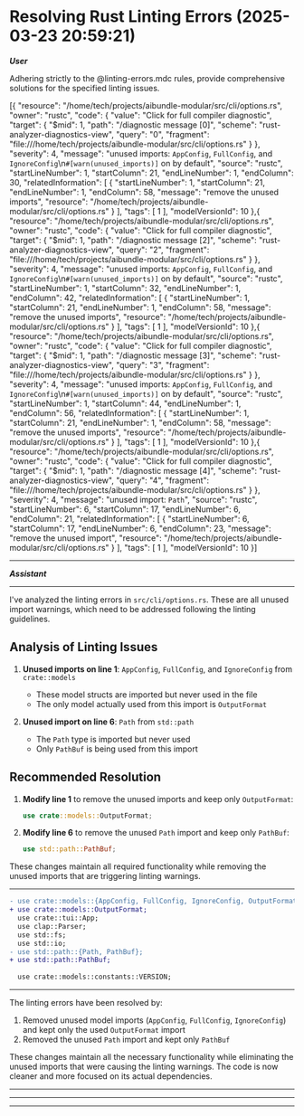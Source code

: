 <!-- Generated by SpecStory -->

# Resolving Rust Linting Errors (2025-03-23 20:59:21)

_**User**_

Adhering strictly to the @linting-errors.mdc rules, provide comprehensive solutions for the specified linting issues.

[{
	"resource": "/home/tech/projects/aibundle-modular/src/cli/options.rs",
	"owner": "rustc",
	"code": {
		"value": "Click for full compiler diagnostic",
		"target": {
			"$mid": 1,
			"path": "/diagnostic message [0]",
			"scheme": "rust-analyzer-diagnostics-view",
			"query": "0",
			"fragment": "file:///home/tech/projects/aibundle-modular/src/cli/options.rs"
		}
	},
	"severity": 4,
	"message": "unused imports: `AppConfig`, `FullConfig`, and `IgnoreConfig`\n`#[warn(unused_imports)]` on by default",
	"source": "rustc",
	"startLineNumber": 1,
	"startColumn": 21,
	"endLineNumber": 1,
	"endColumn": 30,
	"relatedInformation": [
		{
			"startLineNumber": 1,
			"startColumn": 21,
			"endLineNumber": 1,
			"endColumn": 58,
			"message": "remove the unused imports",
			"resource": "/home/tech/projects/aibundle-modular/src/cli/options.rs"
		}
	],
	"tags": [
		1
	],
	"modelVersionId": 10
},{
	"resource": "/home/tech/projects/aibundle-modular/src/cli/options.rs",
	"owner": "rustc",
	"code": {
		"value": "Click for full compiler diagnostic",
		"target": {
			"$mid": 1,
			"path": "/diagnostic message [2]",
			"scheme": "rust-analyzer-diagnostics-view",
			"query": "2",
			"fragment": "file:///home/tech/projects/aibundle-modular/src/cli/options.rs"
		}
	},
	"severity": 4,
	"message": "unused imports: `AppConfig`, `FullConfig`, and `IgnoreConfig`\n`#[warn(unused_imports)]` on by default",
	"source": "rustc",
	"startLineNumber": 1,
	"startColumn": 32,
	"endLineNumber": 1,
	"endColumn": 42,
	"relatedInformation": [
		{
			"startLineNumber": 1,
			"startColumn": 21,
			"endLineNumber": 1,
			"endColumn": 58,
			"message": "remove the unused imports",
			"resource": "/home/tech/projects/aibundle-modular/src/cli/options.rs"
		}
	],
	"tags": [
		1
	],
	"modelVersionId": 10
},{
	"resource": "/home/tech/projects/aibundle-modular/src/cli/options.rs",
	"owner": "rustc",
	"code": {
		"value": "Click for full compiler diagnostic",
		"target": {
			"$mid": 1,
			"path": "/diagnostic message [3]",
			"scheme": "rust-analyzer-diagnostics-view",
			"query": "3",
			"fragment": "file:///home/tech/projects/aibundle-modular/src/cli/options.rs"
		}
	},
	"severity": 4,
	"message": "unused imports: `AppConfig`, `FullConfig`, and `IgnoreConfig`\n`#[warn(unused_imports)]` on by default",
	"source": "rustc",
	"startLineNumber": 1,
	"startColumn": 44,
	"endLineNumber": 1,
	"endColumn": 56,
	"relatedInformation": [
		{
			"startLineNumber": 1,
			"startColumn": 21,
			"endLineNumber": 1,
			"endColumn": 58,
			"message": "remove the unused imports",
			"resource": "/home/tech/projects/aibundle-modular/src/cli/options.rs"
		}
	],
	"tags": [
		1
	],
	"modelVersionId": 10
},{
	"resource": "/home/tech/projects/aibundle-modular/src/cli/options.rs",
	"owner": "rustc",
	"code": {
		"value": "Click for full compiler diagnostic",
		"target": {
			"$mid": 1,
			"path": "/diagnostic message [4]",
			"scheme": "rust-analyzer-diagnostics-view",
			"query": "4",
			"fragment": "file:///home/tech/projects/aibundle-modular/src/cli/options.rs"
		}
	},
	"severity": 4,
	"message": "unused import: `Path`",
	"source": "rustc",
	"startLineNumber": 6,
	"startColumn": 17,
	"endLineNumber": 6,
	"endColumn": 21,
	"relatedInformation": [
		{
			"startLineNumber": 6,
			"startColumn": 17,
			"endLineNumber": 6,
			"endColumn": 23,
			"message": "remove the unused import",
			"resource": "/home/tech/projects/aibundle-modular/src/cli/options.rs"
		}
	],
	"tags": [
		1
	],
	"modelVersionId": 10
}]


---

_**Assistant**_



---

I've analyzed the linting errors in `src/cli/options.rs`. These are all unused import warnings, which need to be addressed following the linting guidelines.

## Analysis of Linting Issues

1. **Unused imports on line 1**: `AppConfig`, `FullConfig`, and `IgnoreConfig` from `crate::models`
   - These model structs are imported but never used in the file
   - The only model actually used from this import is `OutputFormat`

2. **Unused import on line 6**: `Path` from `std::path`
   - The `Path` type is imported but never used
   - Only `PathBuf` is being used from this import

## Recommended Resolution

1. **Modify line 1** to remove the unused imports and keep only `OutputFormat`:
   ```rust
   use crate::models::OutputFormat;
   ```

2. **Modify line 6** to remove the unused `Path` import and keep only `PathBuf`:
   ```rust
   use std::path::PathBuf;
   ```

These changes maintain all required functionality while removing the unused imports that are triggering linting warnings.

---

```diff
- use crate::models::{AppConfig, FullConfig, IgnoreConfig, OutputFormat};
+ use crate::models::OutputFormat;
  use crate::tui::App;
  use clap::Parser;
  use std::fs;
  use std::io;
- use std::path::{Path, PathBuf};
+ use std::path::PathBuf;
  
  use crate::models::constants::VERSION;
```

---

The linting errors have been resolved by:

1. Removed unused model imports (`AppConfig`, `FullConfig`, `IgnoreConfig`) and kept only the used `OutputFormat` import
2. Removed the unused `Path` import and kept only `PathBuf`

These changes maintain all the necessary functionality while eliminating the unused imports that were causing the linting warnings. The code is now cleaner and more focused on its actual dependencies.

---



---



---

